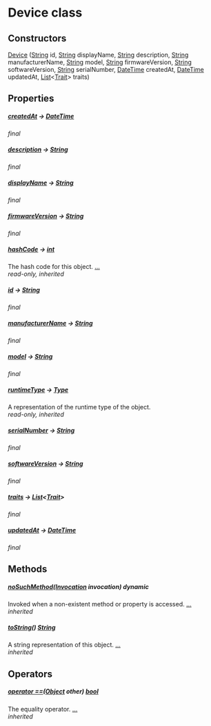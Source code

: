 


# Device class












## Constructors

[Device](../package-yonomi_sdk_dart_repository_devices_devices_repository/Device/Device.md) ([String](https://api.dart.dev/stable/2.12.3/dart-core/String-class.html) id, [String](https://api.dart.dev/stable/2.12.3/dart-core/String-class.html) displayName, [String](https://api.dart.dev/stable/2.12.3/dart-core/String-class.html) description, [String](https://api.dart.dev/stable/2.12.3/dart-core/String-class.html) manufacturerName, [String](https://api.dart.dev/stable/2.12.3/dart-core/String-class.html) model, [String](https://api.dart.dev/stable/2.12.3/dart-core/String-class.html) firmwareVersion, [String](https://api.dart.dev/stable/2.12.3/dart-core/String-class.html) softwareVersion, [String](https://api.dart.dev/stable/2.12.3/dart-core/String-class.html) serialNumber, [DateTime](https://api.dart.dev/stable/2.12.3/dart-core/DateTime-class.html) createdAt, [DateTime](https://api.dart.dev/stable/2.12.3/dart-core/DateTime-class.html) updatedAt, [List](https://api.dart.dev/stable/2.12.3/dart-core/List-class.html)&lt;[Trait](../package-yonomi_sdk_dart_repository_devices_devices_repository/Trait-class.md)> traits)

    


## Properties

##### [createdAt](../package-yonomi_sdk_dart_repository_devices_devices_repository/Device/createdAt.md) &#8594; [DateTime](https://api.dart.dev/stable/2.12.3/dart-core/DateTime-class.html)



   
_final_



##### [description](../package-yonomi_sdk_dart_repository_devices_devices_repository/Device/description.md) &#8594; [String](https://api.dart.dev/stable/2.12.3/dart-core/String-class.html)



   
_final_



##### [displayName](../package-yonomi_sdk_dart_repository_devices_devices_repository/Device/displayName.md) &#8594; [String](https://api.dart.dev/stable/2.12.3/dart-core/String-class.html)



   
_final_



##### [firmwareVersion](../package-yonomi_sdk_dart_repository_devices_devices_repository/Device/firmwareVersion.md) &#8594; [String](https://api.dart.dev/stable/2.12.3/dart-core/String-class.html)



   
_final_



##### [hashCode](https://api.dart.dev/stable/2.12.3/dart-core/Object/hashCode.html) &#8594; [int](https://api.dart.dev/stable/2.12.3/dart-core/int-class.html)



The hash code for this object. [...](https://api.dart.dev/stable/2.12.3/dart-core/Object/hashCode.html)  
_read-only, inherited_



##### [id](../package-yonomi_sdk_dart_repository_devices_devices_repository/Device/id.md) &#8594; [String](https://api.dart.dev/stable/2.12.3/dart-core/String-class.html)



   
_final_



##### [manufacturerName](../package-yonomi_sdk_dart_repository_devices_devices_repository/Device/manufacturerName.md) &#8594; [String](https://api.dart.dev/stable/2.12.3/dart-core/String-class.html)



   
_final_



##### [model](../package-yonomi_sdk_dart_repository_devices_devices_repository/Device/model.md) &#8594; [String](https://api.dart.dev/stable/2.12.3/dart-core/String-class.html)



   
_final_



##### [runtimeType](https://api.dart.dev/stable/2.12.3/dart-core/Object/runtimeType.html) &#8594; [Type](https://api.dart.dev/stable/2.12.3/dart-core/Type-class.html)



A representation of the runtime type of the object.   
_read-only, inherited_



##### [serialNumber](../package-yonomi_sdk_dart_repository_devices_devices_repository/Device/serialNumber.md) &#8594; [String](https://api.dart.dev/stable/2.12.3/dart-core/String-class.html)



   
_final_



##### [softwareVersion](../package-yonomi_sdk_dart_repository_devices_devices_repository/Device/softwareVersion.md) &#8594; [String](https://api.dart.dev/stable/2.12.3/dart-core/String-class.html)



   
_final_



##### [traits](../package-yonomi_sdk_dart_repository_devices_devices_repository/Device/traits.md) &#8594; [List](https://api.dart.dev/stable/2.12.3/dart-core/List-class.html)&lt;[Trait](../package-yonomi_sdk_dart_repository_devices_devices_repository/Trait-class.md)>



   
_final_



##### [updatedAt](../package-yonomi_sdk_dart_repository_devices_devices_repository/Device/updatedAt.md) &#8594; [DateTime](https://api.dart.dev/stable/2.12.3/dart-core/DateTime-class.html)



   
_final_




## Methods

##### [noSuchMethod](https://api.dart.dev/stable/2.12.3/dart-core/Object/noSuchMethod.html)([Invocation](https://api.dart.dev/stable/2.12.3/dart-core/Invocation-class.html) invocation) dynamic



Invoked when a non-existent method or property is accessed. [...](https://api.dart.dev/stable/2.12.3/dart-core/Object/noSuchMethod.html)  
_inherited_



##### [toString](https://api.dart.dev/stable/2.12.3/dart-core/Object/toString.html)() [String](https://api.dart.dev/stable/2.12.3/dart-core/String-class.html)



A string representation of this object. [...](https://api.dart.dev/stable/2.12.3/dart-core/Object/toString.html)  
_inherited_




## Operators

##### [operator ==](https://api.dart.dev/stable/2.12.3/dart-core/Object/operator_equals.html)([Object](https://api.dart.dev/stable/2.12.3/dart-core/Object-class.html) other) [bool](https://api.dart.dev/stable/2.12.3/dart-core/bool-class.html)



The equality operator. [...](https://api.dart.dev/stable/2.12.3/dart-core/Object/operator_equals.html)  
_inherited_











